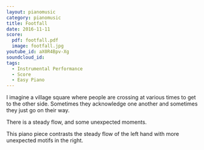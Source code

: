 ```yaml
---
layout: pianomusic
category: pianomusic
title: Footfall
date: 2016-11-11
score:
  pdf: footfall.pdf
  image: footfall.jpg
youtube_id: aX0R4Bpv-Xg
soundcloud_id:
tags:
  - Instrumental Performance
  - Score
  - Easy Piano
---
```


I imagine a village square where people are crossing at various times to get to the other side. Sometimes they acknowledge one another and sometimes they just go on their way.

There is a steady flow, and some unexpected moments.

This piano piece contrasts the steady flow of the left hand with more unexpected motifs in the right.

